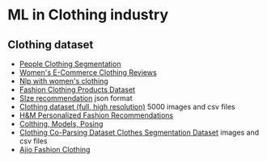 # ML in Clothing industry





## Clothing dataset
* [People Clothing Segmentation](https://www.kaggle.com/datasets/rajkumarl/people-clothing-segmentation)  
* [Women's E-Commerce Clothing Reviews](https://www.kaggle.com/datasets/nicapotato/womens-ecommerce-clothing-reviews)
* [Nlp with women's clothing](https://www.kaggle.com/code/granjithkumar/nlp-with-women-clothing-reviews)
* [Fashion Clothing Products Dataset](https://www.kaggle.com/datasets/shivamb/fashion-clothing-products-catalog)
* [SIze recommendation](https://www.kaggle.com/datasets/rmisra/clothing-fit-dataset-for-size-recommendation) json format
* [Clothing dataset (full, high resolution)](https://www.kaggle.com/datasets/agrigorev/clothing-dataset-full)  5000 images and csv files
* [H&M Personalized Fashion Recommendations](https://www.kaggle.com/competitions/h-and-m-personalized-fashion-recommendations/data)
* [Colthing, Models, Posing](https://www.kaggle.com/datasets/dqmonn/zalando-store-crawl)
* [Clothing Co-Parsing Dataset Clothes Segmentation Dataset](https://www.kaggle.com/datasets/balraj98/clothing-coparsing-dataset) images and csv files
* [Ajio Fashion Clothing](https://www.kaggle.com/datasets/manishmathias/ajio-clothing-fashion)
  
